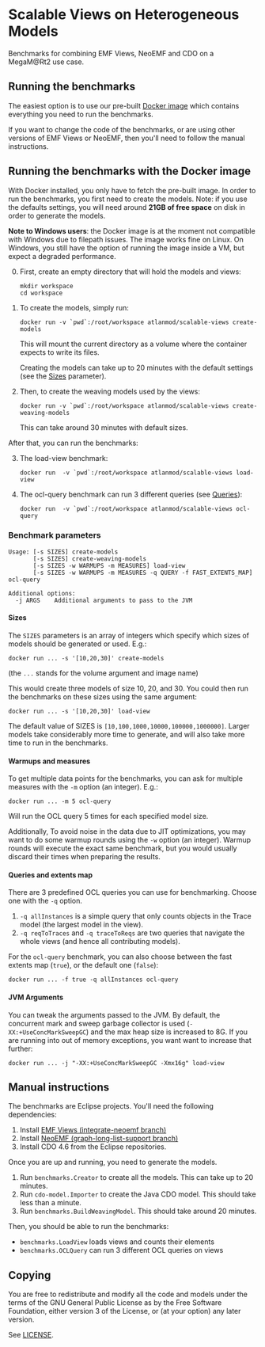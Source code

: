 # Scalable Views on Heterogeneous Models

Benchmarks for combining EMF Views, NeoEMF and CDO on a MegaM@Rt2 use case.

## Running the benchmarks

The easiest option is to use our pre-built [Docker image][docker-image] which
contains everything you need to run the benchmarks.

If you want to change the code of the benchmarks, or are using other versions of
EMF Views or NeoEMF, then you'll need to follow the manual instructions.

## Running the benchmarks with the Docker image
With Docker installed, you only have to fetch the pre-built image.  In order to
run the benchmarks, you first need to create the models.  Note: if you use the
defaults settings, you will need around **21GB of free space** on disk in order
to generate the models.

**Note to Windows users**: the Docker image is at the moment not compatible with
Windows due to filepath issues.  The image works fine on Linux.  On Windows, you
still have the option of running the image inside a VM, but expect a degraded
performance.

0. First, create an empty directory that will hold the models and views:
   ```
   mkdir workspace
   cd workspace
   ```

1. To create the models, simply run:
   ```
   docker run -v `pwd`:/root/workspace atlanmod/scalable-views create-models
   ```
   This will mount the current directory as a volume where the container expects
   to write its files.

   Creating the models can take up to 20 minutes with the default settings (see
   the [Sizes](#sizes) parameter).

2. Then, to create the weaving models used by the views:
   ```
   docker run -v `pwd`:/root/workspace atlanmod/scalable-views create-weaving-models
   ```
   This can take around 30 minutes with default sizes.

After that, you can run the benchmarks:

3. The load-view benchmark:
   ```
   docker run  -v `pwd`:/root/workspace atlanmod/scalable-views load-view
   ```

4. The ocl-query benchmark can run 3 different queries (see [Queries](#queries)):
   ```
   docker run  -v `pwd`:/root/workspace atlanmod/scalable-views ocl-query
   ```

### Benchmark parameters
```
Usage: [-s SIZES] create-models
       [-s SIZES] create-weaving-models
       [-s SIZES -w WARMUPS -m MEASURES] load-view
       [-s SIZES -w WARMUPS -m MEASURES -q QUERY -f FAST_EXTENTS_MAP] ocl-query

Additional options:
  -j ARGS    Additional arguments to pass to the JVM

```

#### Sizes
The `SIZES` parameters is an array of integers which specify which sizes of
models should be generated or used.  E.g.:

```
docker run ... -s '[10,20,30]' create-models
```
(the `...` stands for the volume argument and image name)

This would create three models of size 10, 20, and 30.  You could then run the
benchmarks on these sizes using the same argument:

```
docker run ... -s '[10,20,30]' load-view
```

The default value of SIZES is `[10,100,1000,10000,100000,1000000]`.  Larger
models take considerably more time to generate, and will also take more time to
run in the benchmarks.

#### Warmups and measures
To get multiple data points for the benchmarks, you can ask for multiple
measures with the `-m` option (an integer).  E.g.:

```
docker run ... -m 5 ocl-query
```

Will run the OCL query 5 times for each specified model size.

Additionally, To avoid noise in the data due to JIT optimizations, you may want
to do some warmup rounds using the `-w` option (an integer).  Warmup rounds will
execute the exact same benchmark, but you would usually discard their times when
preparing the results.

#### Queries and extents map
There are 3 predefined OCL queries you can use for benchmarking.  Choose one
with the `-q` option.

1. `-q allInstances` is a simple query that only counts objects in the Trace
   model (the largest model in the view).
2. `-q reqToTraces` and `-q traceToReqs` are two queries that navigate the whole
   views (and hence all contributing models).

For the `ocl-query` benchmark, you can also choose between the fast extents map
(`true`), or the default one (`false`):

```
docker run ... -f true -q allInstances ocl-query
```

#### JVM Arguments
You can tweak the arguments passed to the JVM.  By default, the concurrent mark
and sweep garbage collector is used (`-XX:+UseConcMarkSweepGC`) and the max heap
size is increased to 8G.  If you are running into out of memory exceptions, you
want want to increase that further:

```
docker run ... -j "-XX:+UseConcMarkSweepGC -Xmx16g" load-view
```

## Manual instructions
The benchmarks are Eclipse projects.  You'll need the following dependencies:

1. Install [EMF Views (integrate-neoemf branch)](https://github.com/atlanmod/emfviews/tree/integrate-neoemf)
2. Install [NeoEMF (graph-long-list-support branch)](https://github.com/SOM-Research/NeoEMF/tree/graph-long-list-support)
3. Install CDO 4.6 from the Eclipse repositories.

Once you are up and running, you need to generate the models.

1. Run `benchmarks.Creator` to create all the models.  This can take up to 20 minutes.
2. Run `cdo-model.Importer` to create the Java CDO model.  This should take less than a minute.
3. Run `benchmarks.BuildWeavingModel`.  This should take around 20 minutes.

Then, you should be able to run the benchmarks:

- `benchmarks.LoadView` loads views and counts their elements
- `benchmarks.OCLQuery` can run 3 different OCL queries on views

## Copying
You are free to redistribute and modify all the code and models under the terms
of the GNU General Public License as by the Free Software Foundation, either
version 3 of the License, or (at your option) any later version.

See [LICENSE](LICENSE).

[docker-image]: https://hub.docker.com/r/atlanmod/scalable-views/
